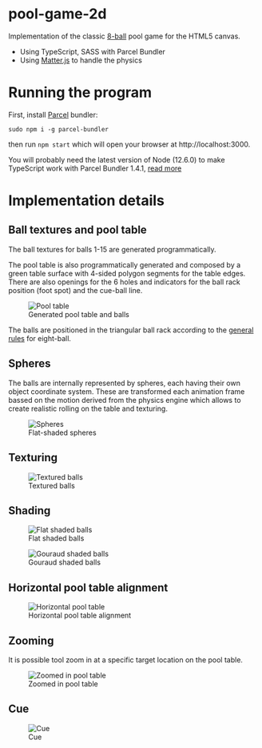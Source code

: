# pool-game-2d
Implementation of the classic [8-ball][eight-ball] pool game for the HTML5 canvas.

- Using TypeScript, SASS with Parcel Bundler
- Using [Matter.js][matter-js] to handle the physics

# Running the program
First, install [Parcel][parcel-bundler] bundler:

<code>sudo npm i -g parcel-bundler</code>

then run `npm start` which will open your browser at http://localhost:3000.

You will probably need the latest version of Node (12.6.0) to make TypeScript work with Parcel Bundler 1.4.1, [read more][issue-1]

# Implementation details

## Ball textures and pool table
The ball textures for balls 1-15 are generated programmatically.
<!--
<figure class="image">
  <img src="screenshots/poolgame-generated-ball-textures.png" alt="Ball textures" />
  <figcaption>Ball textures</figcaption>
</figure>
-->
The pool table is also programmatically generated and composed by a green table surface with 4-sided polygon segments for the table edges. There are also openings for the 6 holes and indicators for the ball rack position (foot spot) and the cue-ball line.
<!--
<figure class="image">
  <img src="screenshots/poolgame-generated-table.png" alt="Pool table" />
  <figcaption>Generated pool table and balls</figcaption>
</figure>
-->
<figure class="image">
  <img src="screenshots/poolgame-rack-break.png" alt="Pool table" />
  <figcaption>Generated pool table and balls</figcaption>
</figure>

The balls are positioned in the triangular ball rack according to the [general rules][eight-ball-rack] for eight-ball.

## Spheres
The balls are internally represented by spheres, each having their own object coordinate system. These are transformed each animation frame bassed on the motion derived from the physics engine which allows to create realistic rolling on the table and texturing.
<figure class="image">
  <img src="screenshots/poolgame-spheres-shaded-red.png" alt="Spheres" />
  <figcaption>Flat-shaded spheres</figcaption>
</figure>

## Texturing
<figure class="image">
  <img src="screenshots/poolgame-textured-balls.png" alt="Textured balls" />
  <figcaption>Textured balls</figcaption>
</figure>

## Shading
<figure class="image">
  <img src="screenshots/poolgame-shaded-balls.png" alt="Flat shaded balls" />
  <figcaption>Flat shaded balls</figcaption>
</figure>

<figure class="image">
  <img src="screenshots/poolgame-gouraud-shading.png" alt="Gouraud shaded balls" />
  <figcaption>Gouraud shaded balls</figcaption>
</figure>

## Horizontal pool table alignment
<figure class="image">
  <img src="screenshots/poolgame-horizontal.png" alt="Horizontal pool table" />
  <figcaption>Horizontal pool table alignment</figcaption>
</figure>

## Zooming
It is possible tool zoom in at a specific target location on the pool table.
<figure class="image">
  <img src="screenshots/poolgame-zoomed.png" alt="Zoomed in pool table" />
  <figcaption>Zoomed in pool table</figcaption>
</figure>

## Cue
<figure class="image">
  <img src="screenshots/poolgame-cue.png" alt="Cue" />
  <figcaption>Cue</figcaption>
</figure>

[eight-ball]: https://en.wikipedia.org/wiki/Eight-ball
[eight-ball-rack]: https://www.wikihow.com/Rack-in-8-Ball
[bilinear-interp]: https://en.wikipedia.org/wiki/Bilinear_interpolation
[barycentric]: https://en.wikipedia.org/wiki/Barycentric_coordinate_system
[uv-mapping]: https://en.wikipedia.org/wiki/UV_mapping
[parcel-bundler]: https://parceljs.org/
[issue-1]: https://github.com/parcel-bundler/parcel/issues/579
[matter-js]: https://ghub.io/matter-js
[poly-decomp]: https://ghub.io/poly-decomp
[stats-js]: https://ghub.io/stats.js
[ball-textures]: https://sites.google.com/site/actividades8/texturas
[shuffle-algorithm]: https://en.wikipedia.org/wiki/Fisher%E2%80%93Yates_shuffle
[texture-mapping-canvas]: https://stackoverflow.com/questions/4774172/image-manipulation-and-texture-mapping-using-html5-canvas
